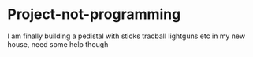# Project-not-programming
I am finally building a pedistal with sticks tracball lightguns etc in my new house, need some help though
